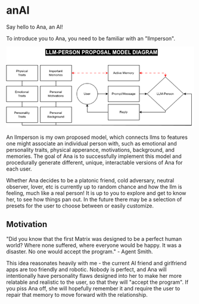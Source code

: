 # anAI
Say hello to Ana, an AI!

To introduce you to Ana, you need to be familiar with an "llmperson". 

![llmperson model](model/llmperson-proposal-model.png)

An llmperson is my own proposed model, which connects llms to features one might associate an individual person with, such as emotional and personality traits, physical apperance, motivations, background, and memories. The goal of Ana is to successfully implement this model and procedurally generate different, unique, interactable versions of Ana for each user. 

Whether Ana decides to be a platonic friend, cold adversary, neutral observer, lover, etc is currently up to random chance and how the llm is feeling, much like a real person! It is up to you to explore and get to know her, to see how things pan out. In the future there may be a selection of presets for the user to choose between or easily customize.

## Motivation
"Did you know that the first Matrix was designed to be a perfect human world? Where none suffered, where everyone would be happy. It was a disaster. No one would accept the program." - Agent Smith. 

This idea reasonates heavily with me - the current AI friend and girlfriend apps are too friendly and robotic. Nobody is perfect, and Ana will intentionally have personality flaws designed into her to make her more relatable and realistic to the user, so that they will "accept the program". If you piss Ana off, she will hopefully remember it and require the user to repair that memory to move forward with the relationship.
